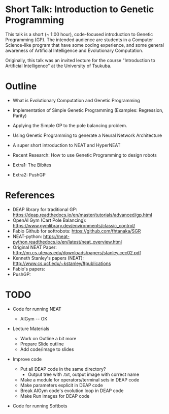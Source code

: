 # Short Talk: Introduction to Genetic Programming

This talk is a short (~ 1:00 hour), code-focused introduction to Genetic
Programming (GP). The intended audience are students in a Computer
Science-like program that have some coding experience, and some general
awareness of Artificial Intelligence and Evolutionary Computation.

Originally, this talk was an invited lecture for the course "Introduction to
Artificial Intelligence" at the University of Tsukuba.

# Outline
- What is Evolutionary Computation and Genetic Programming
- Implementation of Simple Genetic Programming (Examples: Regression, Parity)
- Applying the Simple GP to the pole balancing problem.
- Using Genetic Programming to generate a Neural Network Architecture
- A super short introduction to NEAT and HyperNEAT
- Recent Research: How to use Genetic Programming to design robots

- Extra1: The Bibites
- Extra2: PushGP

# References
- DEAP library for traditional GP: https://deap.readthedocs.io/en/master/tutorials/advanced/gp.html
- OpenAI Gym (Cart Pole Balancing): https://www.gymlibrary.dev/environments/classic_control/
- Fabio Github for softrobots: https://github.com/fhtanaka/SGR
- NEAT-python: https://neat-python.readthedocs.io/en/latest/neat_overview.html
- Original NEAT Paper: http://nn.cs.utexas.edu/downloads/papers/stanley.cec02.pdf
- Kenneth Stanley's papers (NEAT): http://www.cs.ucf.edu/~kstanley/#publications
- Fabio's papers:
- PushGP:


# TODO
- Code for running NEAT
  - AIGym -- OK

- Lecture Materials
  - Work on Outline a bit more
  - Prepare Slide outline
  - Add code/image to slides

- Improve code
  - Put all DEAP code in the same directory?
    - Output tree with .txt, output image with correct name
  - Make a module for operators/terminal sets in DEAP code
  - Make parameters explicit in DEAP code
  - Break AIGym code's evolution loop in DEAP code
  - Make Run images for DEAP code

- Code for running Softbots
